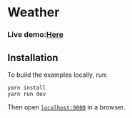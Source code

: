 # Weather 

### **Live demo:**[Here](https://aleksanderkakol.github.io/page-image/dist)



## Installation
To build the examples locally, run:

```
yarn install
yarn run dev
```

Then open [`localhost:9000`](http://localhost:9000) in a browser.